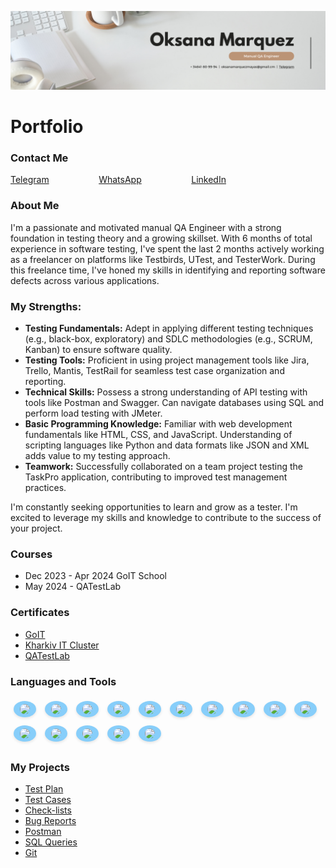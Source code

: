 [![Header](https://github.com/OksanaMarquezMayas/OksanaMarquezMayas/blob/main/assets/White%20Minimalist%20Corporate%20Personal%20Profile%20LinkedIn%20Banner%20(1).png)](https://github.com/OksanaMarquezMayas/OksanaMarquezMayas/blob/main/assets/White%20Minimalist%20Corporate%20Personal%20Profile%20LinkedIn%20Banner%20(1).png)

<h1>Portfolio</h1>

<h3>Contact Me</h3>
<div class="contact-links">
    <a href="https://t.me/oks_marma">Telegram</a>
    <a href="https://wa.link/xp8801">WhatsApp</a>
    <a href="https://www.linkedin.com/in/oksana-marquezmayas-122a452a4/">LinkedIn</a>
</div>

<h3>About Me</h3>

<p>I'm a passionate and motivated manual QA Engineer with a strong foundation in testing theory and a growing skillset. With 6 months of total experience in software testing, I've spent the last 2 months actively working as a freelancer on platforms like Testbirds, UTest, and TesterWork. During this freelance time, I've honed my skills in identifying and reporting software defects across various applications.</p>

<h3>My Strengths:</h3>
<ul>
    <li><b>Testing Fundamentals:</b> Adept in applying different testing techniques (e.g., black-box, exploratory) and SDLC methodologies (e.g., SCRUM, Kanban) to ensure software quality.</li>
    <li><b>Testing Tools:</b> Proficient in using project management tools like Jira, Trello, Mantis, TestRail for seamless test case organization and reporting.</li>
    <li><b>Technical Skills:</b> Possess a strong understanding of API testing with tools like Postman and Swagger. Can navigate databases using SQL and perform load testing with JMeter.</li>
    <li><b>Basic Programming Knowledge:</b> Familiar with web development fundamentals like HTML, CSS, and JavaScript. Understanding of scripting languages like Python and data formats like JSON and XML adds value to my testing approach.</li>
    <li><b>Teamwork:</b> Successfully collaborated on a team project testing the TaskPro application, contributing to improved test management practices.</li>
</ul>

<p>I'm constantly seeking opportunities to learn and grow as a tester. I'm excited to leverage my skills and knowledge to contribute to the success of your project.</p>

<h3>Courses</h3>
<ul>
    <li>Dec 2023 - Apr 2024 GoIT School</li>
    <li>May 2024 - QATestLab</li>
</ul>

<h3>Certificates</h3>
<ul>
    <li><a href="https://drive.google.com/file/d/1I_q39Cz27kQWRBhvxfMHQKeDcL2dRTto/view?usp=sharing">GoIT</a></li>
    <li><a href="https://drive.google.com/file/d/1_qJK6ddaMyPzsj4cbzBhkVpUS1bcp71C/view?usp=sharing">Kharkiv IT Cluster</a></li>
    <li><a href="#">QATestLab</a></li>
</ul>

<h3>Languages and Tools</h3>
<p>
    <img src="https://img.shields.io/badge/-Jira-87CEFA?style=for-the-badge&logo=jira&logocolor=1E90FF" class="badge">
    <img src="https://img.shields.io/badge/-Trello-87CEFA?style=for-the-badge&logo=trello&logocolor=00BFFF" class="badge">
    <img src="https://img.shields.io/badge/-TestRail-87CEFA?style=for-the-badge&logo=testrail&logocolor=FFD700" class="badge">
    <img src="https://img.shields.io/badge/-Mantis-87CEFA?style=for-the-badge&logo=mantis&logocolor=FFA500" class="badge">
    <img src="https://img.shields.io/badge/-SQL-87CEFA?style=for-the-badge&logo=mysql&logocolor=FF4500" class="badge">
    <img src="https://img.shields.io/badge/-Postman-87CEFA?style=for-the-badge&logo=postman&logocolor=FFA07A" class="badge">
    <img src="https://img.shields.io/badge/-JavaScript-87CEFA?style=for-the-badge&logo=JavaScript&logocolor=FFD700" class="badge">
    <img src="https://img.shields.io/badge/-HTML-87CEFA?style=for-the-badge&logo=html&logocolor=FF6347" class="badge">
    <img src="https://img.shields.io/badge/-CSS-87CEFA?style=for-the-badge&logo=css&logocolor=4682B4" class="badge">
    <img src="https://img.shields.io/badge/-Slack-87CEFA?style=for-the-badge&logo=slack&logocolor=FFB6C1" class="badge">
    <img src="https://img.shields.io/badge/-Git-87CEFA?style=for-the-badge&logo=git&logocolor=FF6347" class="badge">
    <img src="https://img.shields.io/badge/-GitHub-87CEFA?style=for-the-badge&logo=GitHub&logocolor=800080" class="badge">
    <img src="https://img.shields.io/badge/-JMeter-87CEFA?style=for-the-badge&logo=jmeter&logocolor=FF4500" class="badge">
    <img src="https://img.shields.io/badge/-DevTools-87CEFA?style=for-the-badge&logo=devtools&logocolor=B22222" class="badge">
    <img src="https://img.shields.io/badge/-VSCode-87CEFA?style=for-the-badge&logo=VSCode&logocolor=1E90FF" class="badge">
</p>

<h3>My Projects</h3>
<ul>
    <li><a href="https://docs.google.com/document/d/1RZrPEcAFF3qvlHtcLMAvxWuV9sgHVhIG7xFzRuaPsaI/edit?usp=sharing">Test Plan</a></li>
    <li><a href="https://docs.google.com/spreadsheets/d/1LzwqUfEJZrWpD1oP4ev3_1H-BVTEKXcmk7Sytg1YxMs/edit?usp=sharing">Test Cases</a></li>
    <li><a href="https://docs.google.com/spreadsheets/d/17PIicMMMw9ZKPZ0kp7LntIfZQt93YerU/edit?usp=sharing&ouid=106552989132086504806&rtpof=true&sd=true">Check-lists</a></li>
    <li><a href="https://docs.google.com/spreadsheets/d/17wGAq_llLUVQoRoib1OW7BlBA5s2jGqZVMwP2a_c-0A/edit?usp=sharing">Bug Reports</a></li>
    <li><a href="https://www.postman.com/oksanamarq/workspace/oksana-marquez-trello/collection/34355286-64a2c5a2-fa3a-44fb-97f7-1636848c591f">Postman</a></li>
    <li><a href="https://docs.google.com/document/d/1gNLugpQn8KIuZn9_H3r1L4rhwO03_MoU2vxlPW6v-Ks/edit?usp=sharing">SQL Queries</a></li>
    <li><a href="https://docs.google.com/document/d/1QZlglsdBo5i861Aybo2hJhecT3VU4w7QjxQA8YQARjE/edit?usp=sharing">Git</a></li>
</ul>

<style>
.contact-links a {
    margin-right: 2cm;
    display: inline-block;
}

.badge {
    font-size: 1.2em;
    padding: 5px 10px;
    background-color: #87CEFA; /* Updated to light blue color */
    border-radius: 50%; /* Rounded corners */
    box-shadow: 0 2px 4px rgba(0, 0, 0, 0.1);
    margin: 5px;
    display: inline-block;
}
</style>